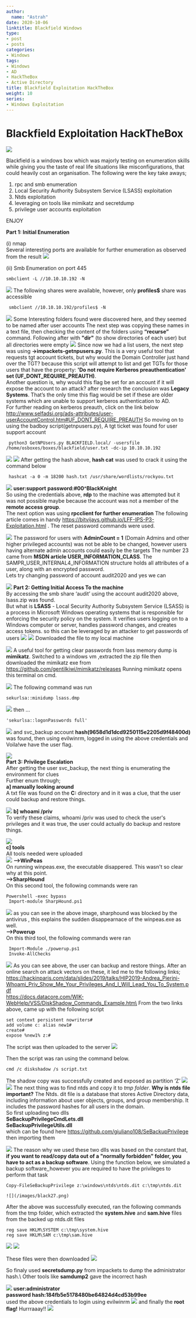 ```yaml
---
author:
  name: "Astrah"
date: 2020-10-06
linktitle: Blackfield Windows
type:
- post
- posts
categories:
- Windows
tags:
- Windows
- AD
- HackTheBox
- Active Directory
title: Blackfield Exploitation HackTheBox
weight: 10
series:
- Windows Exploitation
---
```


# Blackfield Exploitation HackTheBox

![](/images/black1.png)

Blackfield is a windows box which was majorly testing on enumeration skills while giving you the taste of real life situations like misconfigurations, that could heavily cost an organisation.
The following were the key take aways;

1. rpc and smb enumeration
2. Local Security Authority Subsystem Service (LSASS) exploitation
3. Ntds exploitation
4. leveraging on tools like mimikatz and secretdump
5. privilege user accounts exploitation

ENJOY

**Part 1: Initial Enumeration**

(i) nmap \
Several interesting ports are available for further enumeration as observed from the result
![](/images/black2.png)

(ii) Smb Enumeration on port 445

    smbclient -L //10.10.10.192 -N

![](/images/black3.png)
  The following shares were available, however, only **profiles$** share was accessible
     
     smbclient //10.10.10.192/profiles$ -N

![](/images/black4.png)
Some Interesting folders found were discovered here, and they seemed to be named after user accounts
The next step was copying these names in a text file, then checking the content of the folders using **“recurse”** command.
Following after with **"dir"** (to show directories of each user) but all directories were empty
![](/images/black5.png)
Since now we had a list users, the next step was using  **->impackets-getnpusers.py**. This is a very useful tool that requests tgt account tickets, but why would the Domain Controller just hand over the TGT? because this script will attempt to list and get TGTs for those users that have the property: **'Do not require Kerberos preauthentication' set (UF_DONT_REQUIRE_PREAUTH)**. \
Another question is, why would this flag be set for an account if it will expose the account to an attack? after  research the conclusion was  **Legacy Systems**. That’s the only time this flag would be set if these are older systems which are unable to support kerberos authentication to AD. \
For further reading on kerberos preauth, click on the link below
http://www.selfadsi.org/ads-attributes/user-userAccountControl.htm#UF_DONT_REQUIRE_PREAUTH
So moving on to using the badboy script(getnpusers.py), A tgt ticket was found for user support account

     python3 GetNPUsers.py BLACKFIELD.local/ -usersfile /home/osboxes/boxes/blackfield/user.txt -dc-ip 10.10.10.192
 ![](/images/black6.png)
![](/images/black7.png)
  After getting the hash above, **hash cat** was used to crack it using the command below

     hashcat -a 0 -m 18200 hash.txt /usr/share/wordlists/rockyou.txt
![](/images/black8.png)
**user:support**
**password:#00^BlackKnight**     
So using the credentials above, **rdp** to the machine was attempted but it was not possible maybe because the account was not a member of the **remote access group**. \
The next option was using **rpcclient for further enumeration**
  The following article comes in handy https://bitvijays.github.io/LFF-IPS-P3-Exploitation.html . The reset password commands were used.

   ![](/images/black9.png)
The password for users with **AdminCount = 1** (Domain Admins and other higher privileged accounts) was not be able to be changed, however users having alternate admin accounts could easily be the targets
The number 23 came from **MSDN article USER_INFORMATION_CLASS**.  The SAMPR_USER_INTERNAL4_INFORMATION structure holds all attributes of a user, along with an encrypted password.     
Lets try changing password of account audit2020 and yes we can

  ![](/images/black10.png) 
   **Part 2: Getting Initial Access To the machine**\
     By accessing the smb share ‘audit’ using the account audit2020 above,  lsass.zip was found.\
     But what is **LSASS** - Local Security Authority Subsystem Service (LSASS) is a process in Microsoft Windows operating systems that is responsible for enforcing the security policy on the system. It verifies users logging on to a Windows computer or server, handles password changes, and creates access tokens. so this can be leveraged by an attacker to get passwords of users
   ![](/images/black11.png)
![](/images/black12.png)
     Downloaded the file to my local machine
      
  ![](/images/black13.png)
     A useful tool for getting clear passwords from lass memory dump is **mimikatz**.
    Switched to a windows vm ,extracted the zip file then downloaded the mimikatz exe from https://github.com/gentilkiwi/mimikatz/releases
    Running mimikatz opens this terminal on cmd. 

   ![](/images/black14.png)
  The following command was run    
    
    sekurlsa::minidump lsass.dmp
   ![](/images/black15.png)
then ...
 
    'sekurlsa::logonPasswords full'
   ![](/images/black16.png)
     and svc_backup account **hash(9658d1d1dcd9250115e2205d9f48400d)** was found,
     then using evilwinrm, logged in using the above credentials and Voila!we have the user flag.
     
   ![](/images/black17.png)  \
     **Part 3: Privilege Escalation**\
After getting the user svc_backup, the next thing is enumerating the environment for clues\
Further enum through;\
**a] manually looking around**\
A txt file was found on the **C:** directory and in it was a clue,  that the user could backup and restore things.
     
 ![](/images/black18.png)
  **b] whoami /priv** \
    To verify these claims, whoami /priv was used to check the user's privileges and it was true, the user could actually do backup and restore things.
     
 ![](/images/black19.png)   
    **c] tools**\
     All tools needed were uploaded     
 ![](/images/black20.png)
     **-->WinPeas**\
    On running winpeas.exe, the executable disappered. This wasn't so clear why at this point.\
    **-->SharpHound**\
    On this second tool, the following commands were ran
     
     
    Powershell -exec bypass
     Import-module SharpHound.ps1
 ![](/images/black21.png)
     as you can see in the above image, sharphound was blocked by the antivirus , this explains the sudden disappearnace of the winpeas.exe as well.\
     **-->Powerup**\
  On this third tool, the following commands were ran
     
     Import-Module ./powerup.ps1
     Invoke-AllChecks
    
 ![](/images/black22.png)
As you can see above, the user can backup and restore things.
After an online search on attack vectors on these, it led me to the following links;   
      https://hackinparis.com/data/slides/2019/talks/HIP2019-Andrea_Pierini-Whoami_Priv_Show_Me_Your_Privileges_And_I_Will_Lead_You_To_System.pdf \
     https://docs.datacore.com/WIK-WebHelp/VSS/DiskShadow_Commands_Example.htm\
     From the two links above, came up with the following script 
     
~~~~~~~~~~~~~~~~~~~~~~~~~~~~~~~~~
set context persistent nowriters#
add volume c: alias new1#
create#
expose %new1% z:#

~~~~~~~~~~~~~~~~~~~~~~~~~~~~~~~~~
The script was then uploaded  to the server
![](/images/black23.png)
     
Then the script was ran using the command below.

    cmd /c diskshadow /s script.txt


     
The shadow copy was successfully created and exposed as partition ‘Z’
 ![](/images/black24.png)
 ![](/images/black25.png)
  The next thing was to find ntds and copy it to *tmp folder*. **Why is ntds file important?** The Ntds. dit  file is a database that stores Active Directory data, including  information about user objects, groups, and group membership. It  includes the password hashes for all users in the domain.\
    So first uploading two dlls \
        **SeBackupPrivilegeCmdLets.dll** \
        **SeBackupPrivilegeUtils.dll**\
        which can be found here https://github.com/giuliano108/SeBackupPrivilege
    then importing them
    
 ![](/images/black26.png)
  The reason why we used these two dlls was based on the constant that, **if you want to read/copy data out of a "normally forbidden" folder, you have to act as a backup software**.
    Using the function below, we simulated a backup software,,however you are required to have the privileges to perform that task
    
    Copy-FileSeBackupPrivilege z:\windows\ntds\ntds.dit c:\tmp\ntds.dit 

    ![](/images/black27.png)
  After the above was successfully executed, ran the following commands  from the tmp folder, which extracted the **system.hive** and **sam.hive** files from the backed up ntds.dit files
    
    reg save HKLM\SYSTEM c:\tmp\system.hive
    reg save HKLM\SAM c:\tmp\sam.hive

![](/images/black28.png)
![](/images/black29.png)
    
    
    
  These files were then downloaded
  ![](/images/black30.png)

So finaly used **secretsdump.py** from impackets to dump the administrator hash.\ Other tools like **samdump2** gave the incorrect hash

![](/images/black31.png)
    **user:administrator**\
    **password hash:184fb5e5178480be64824d4cd53b99ee**\
    used the above credentials to login using evilwinrm
       ![](/images/black32.png)
    and finally the **root flag!** Hurrraaay!!
       ![](/images/black33.png) 
    

    
  
     

